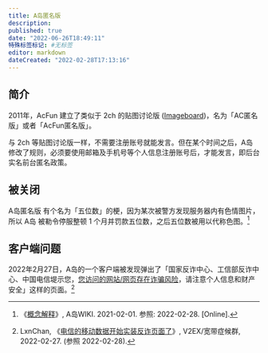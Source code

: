 ```yaml
---
title: A岛匿名版
description:
published: true
date: "2022-06-26T18:49:11"
特殊标签标记: #无标签
editor: markdown
dateCreated: "2022-02-28T17:13:16"
---
```


## 简介

2011年，AcFun 建立了类似于 2ch 的贴图讨论版 ([Imageboard][])，名为「AC匿名版」或者「AcFun匿名版」。

[Imageboard]: https://en.wikipedia.org/wiki/Imageboard

与 2ch 等贴图讨论版一样，不需要注册账号就能发言。但在某个时间之后，A岛修改了规则，必须要使用邮箱及手机号等个人信息注册账号后，才能发言，即后台实名前台匿名政策。

## 被关闭

A岛匿名版 有个名为「五位数」的梗，因为某次被警方发现服务器内有色情图片，所以 A岛 被勒令停服整顿 1 个月并罚款五位数，之后五位数被用以代称色图。[^E6950]

[^E6950]: 《[概念解释](https://web.archive.org/web/20210201222104/https://acwiki.org/w/%E6%A6%82%E5%BF%B5%E8%A7%A3%E9%87%8A#.E4.BA.94.E4.BD.8D.E6.95.B0)》, A岛WIKI. 2021-02-01. 参照: 2022-02-28. [Online].

## 客户端问题

2022年2月27日，A岛的一个客户端被发现弹出了「国家反诈中心、工信部反诈中心、中国电信堤示您，[您访问的网站/网页存在诈骗风险](/censorship/您访问的网站_网页存在诈骗风险.md)，请注意个人信息和财产安全」这样的页面。[^3670]

[^3670]: LxnChan, 《[电信的移动数据开始实装反诈页面了](https://web.archive.org/web/20220227093629/https://www.v2ex.com/t/836707)》, V2EX/宽带症候群, 2022-02-27. (参照 2022-02-28).
